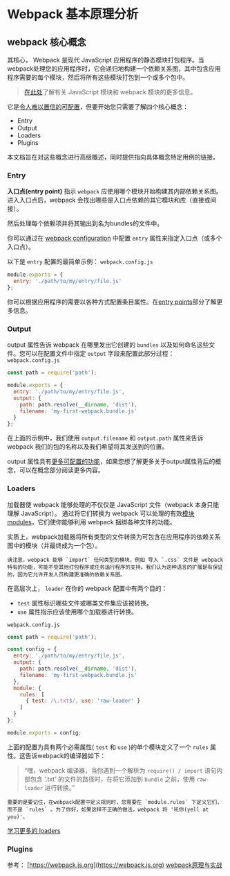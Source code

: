 # Webpack 基本原理分析

## webpack 核心概念
其核心， Webpack 是现代 JavaScript 应用程序的静态模块打包程序。当webpack处理您的应用程序时，它会递归地构建一个依赖关系图，其中包含应用程序需要的每个模块，然后将所有这些模块打包到一个或多个包中。

> [在此处](https://webpack.js.org/concepts/modules/)了解有关 JavaScript 模块和 webpack 模块的更多信息。

它是[令人难以置信的可配置](https://webpack.js.org/configuration/)，但要开始您只需要了解四个核心概念：
* Entry
* Output
* Loaders
* Plugins

本文档旨在对这些概念进行高级概述，同时提供指向具体概念特定用例的链接。

### Entry
**入口点(entry point)** 指示 `webpack` 应使用哪个模块开始构建其内部依赖关系图。进入入口点后，webpack 会找出哪些是入口点依赖的其它模块和库（直接或间接）。

然后处理每个依赖项并将其输出到名为bundles的文件中。

你可以通过在 [webpack configuration](https://webpack.js.org/configuration/) 中配置 `entry` 属性来指定入口点（或多个入口点）。

以下是 `entry` 配置的最简单示例：
`webpack.config.js`
```js
module.exports = {
  entry: './path/to/my/entry/file.js'
};
```
你可以根据应用程序的需要以各种方式配置条目属性。在[entry points](https://webpack.js.org/concepts/entry-points/)部分了解更多信息。

### Output
output 属性告诉 webpack 在哪里发出它创建的 `bundles` 以及如何命名这些文件。您可以在配置文件中指定 `output` 字段来配置此部分过程：
`webpack.config.js`
```js
const path = require('path');

module.exports = {
  entry: './path/to/my/entry/file.js',
  output: {
    path: path.resolve(__dirname, 'dist'),
    filename: 'my-first-webpack.bundle.js'
  }
};
```
在上面的示例中，我们使用 `output.filename` 和 `output.path` 属性来告诉 webpack 我们的包的名称以及我们希望将其发送到的位置。

output 属性具有[更多可配置的功能](https://webpack.js.org/configuration/output/)，如果您想了解更多关于output属性背后的概念，可以在概念部分阅读更多内容。

### Loaders

加载器使 webpack 能够处理的不仅仅是 JavaScript 文件（webpack 本身只能理解 JavaScript）。
通过将它们转换为 webpack 可以处理的有效[模块 modules](https://webpack.js.org/concepts/modules/)，它们使你能够利用 webpack 捆绑各种文件的功能。

实质上，webpack加载器将所有类型的文件转换为可包含在应用程序的依赖关系图中的模块（并最终成为一个包）。

    请注意，webpack 能够 `import` 任何类型的模块，例如 导入 `.css` 文件是 webpack 特有的功能，可能不受其他打包程序或任务运行程序的支持。我们认为这种语言的扩展是有保证的，因为它允许开发人员构建更准确的依赖关系图。

在高层次上， `loader` 在你的 webpack 配置中有两个目的：

* `test` 属性标识哪些文件或哪类文件集应该被转换。
* `use` 属性指示应该使用哪个加载器进行转换。

`webpack.config.js`
```js
const path = require('path');

const config = {
  entry: './path/to/my/entry/file.js',
  output: {
    path: path.resolve(__dirname, 'dist'),
    filename: 'my-first-webpack.bundle.js'
  },
  module: {
    rules: [
      { test: /\.txt$/, use: 'raw-loader' }
    ]
  }
};

module.exports = config;
```

上面的配置为具有两个必需属性( `test` 和 `use` )的单个模块定义了一个 `rules` 属性。这告诉webpack的编译器如下：

> “嘿，webpack 编译器，当你遇到一个解析为 `require() / import` 语句内部包含 '.txt' 的文件的路径时，在将它添加到 `bundle` 之前，使用 `raw-loader` 进行转换。”

    重要的是要记住，在webpack配置中定义规则时，您需要在 `module.rules` 下定义它们，而不是 `rules` 。为了你好，如果这样不正确的做法，webpack 将 '吼你(yell at you)'。

[学习更多的 loaders](https://webpack.js.org/concepts/loaders)

### Plugins

参考：
[https://webpack.js.org](https://webpack.js.org)
[webpack原理与实战](https://github.com/gwuhaolin/blog/issues/4)
